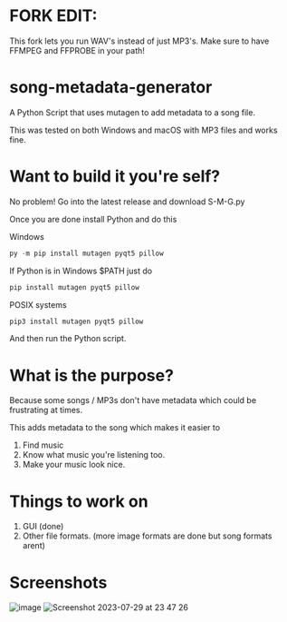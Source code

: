 # FORK EDIT:
This fork lets you run WAV's instead of just MP3's. Make sure to have FFMPEG and FFPROBE in your path!

# song-metadata-generator
A Python Script that uses mutagen to add metadata to a song file.

This was tested on both Windows and macOS with MP3 files and works fine.
# Want to build it you're self?
No problem! Go into the latest release and download S-M-G.py

Once you are done install Python and do this

Windows
```python
py -m pip install mutagen pyqt5 pillow
```
If Python is in Windows $PATH just do
```python
pip install mutagen pyqt5 pillow
```
POSIX systems
```python
pip3 install mutagen pyqt5 pillow
```
And then run the Python script.
# What is the purpose?
Because some songs / MP3s don't have metadata which could be frustrating at times.

This adds metadata to the song which makes it easier to 
1. Find music
2. Know what music you're listening too.
3. Make your music look nice.
# Things to work on
1. GUI (done)
2. Other file formats. (more image formats are done but song formats arent)
# Screenshots 
![image](https://github.com/n1d3v/song-metadata-gen/assets/135556230/1e0f0e9f-a426-416e-b0a0-a0c42cce8d6e) 
![Screenshot 2023-07-29 at 23 47 26](https://github.com/n1d3v/song-metadata-gen/assets/135556230/71836e92-8cf1-4e4a-9730-27e10bd8a0be)
